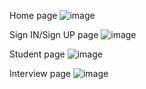 Home page
![image](https://github.com/itsaditya07/placementcell-master/assets/64747375/32f36e38-289e-4fd9-af1f-78668b060cd7)

Sign IN/Sign UP page
![image](https://github.com/itsaditya07/placementcell-master/assets/64747375/af22721d-4227-4b26-9105-a241c057ab4f)

Student page
![image](https://github.com/itsaditya07/placementcell-master/assets/64747375/766ebe0c-8067-4bd0-bad3-4249e1345902)

Interview page
![image](https://github.com/itsaditya07/placementcell-master/assets/64747375/4dd63c41-2dd1-4218-aae4-e19eee44069b)

